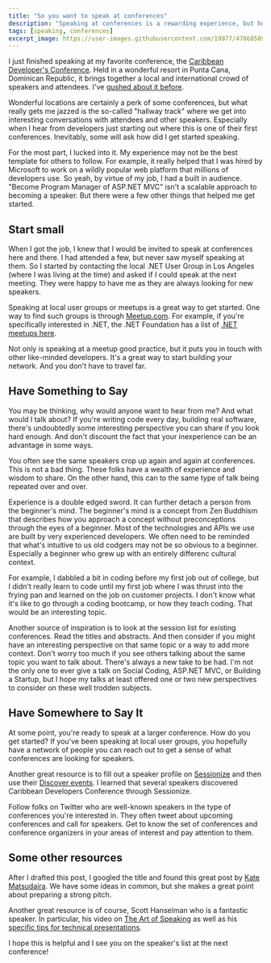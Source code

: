 ```yaml
---
title: "So you want to speak at conferences"
description: "Speaking at conferences is a rewarding experience, but how do you get started. Here are a few tip."
tags: [speaking, conferences]
excerpt_image: https://user-images.githubusercontent.com/19977/47868589-c77bb500-ddc1-11e8-9ec7-532c219b1dde.png
---
```


I just finished speaking at my favorite conference, the [Caribbean Developer's Conference](https://cdc.dev/). Held in a wonderful resort in Punta Cana, Dominican Republic, it brings together a local and international crowd of speakers and attendees. I've [gushed about it before](https://haacked.com/archive/2018/11/02/caribbean-developer-conf/).

Wonderful locations are certainly a perk of some conferences, but what really gets me jazzed is the so-called "hallway track" where we get into interesting conversations with attendees and other speakers. Especially when I hear from developers just starting out where this is one of their first conferences. Inevitably, some will ask how did I get started speaking.

For the most part, I lucked into it. My experience may not be the best template for others to follow. For example, it really helped that I was hired by Microsoft to work on a wildly popular web platform that millions of developers use. So yeah, by virtue of my job, I had a built in audience. "Become Program Manager of ASP.NET MVC" isn't a scalable approach to becoming a speaker. But there were a few other things that helped me get started.

## Start small

When I got the job, I knew that I would be invited to speak at conferences here and there. I had attended a few, but never saw myself speaking at them. So I started by contacting the local .NET User Group in Los Angeles (where I was living at the time) and asked if I could speak at the next meeting. They were happy to have me as they are always looking for new speakers.

Speaking at local user groups or meetups is a great way to get started. One way to find such groups is through [Meetup.com](https://www.meetup.com/). For example, if you're specifically interested in .NET, the .NET Foundation has a list of [.NET meetups here](https://www.meetup.com/pro/dotnet/).

Not only is speaking at a meetup good practice, but it puts you in touch with other like-minded developers. It's a great way to start building your network. And you don't have to travel far.

## Have Something to Say

You may be thinking, why would anyone want to hear from me? And what would I talk about? If you're writing code every day, building real software, there's undoubtedly some interesting perspective you can share if you look hard enough. And don't discount the fact that your inexperience can be an advantage in some ways.

You often see the same speakers crop up again and again at conferences. This is not a bad thing. These folks have a wealth of experience and wisdom to share. On the other hand, this can to the same type of talk being repeated over and over.

Experience is a double edged sword. It can further detach a person from the beginner's mind. The beginner's mind is a concept from Zen Buddhism that describes how you approach a concept without preconceptions through the eyes of a beginner. Most of the technologies and APIs we use are built by very experienced developers. We often need to be reminded that what's intuitive to us old codgers may not be so obvious to a beginner. Especially a beginner who grew up with an entirely differenc cultural context.

For example, I dabbled a bit in coding before my first job out of college, but I didn't really learn to code until my first job where I was thrust into the frying pan and learned on the job on customer projects. I don't know what it's like to go through a coding bootcamp, or how they teach coding. That would be an interesting topic.

Another source of inspiration is to look at the session list for existing conferences. Read the titles and abstracts. And then consider if you might have an interesting perspective on that same topic or a way to add more context. Don't worry too much if you see others talking about the same topic you want to talk about. There's always a new take to be had. I'm not the only one to ever give a talk on Social Coding, ASP.NET MVC, or Building a Startup, but I hope my talks at least offered one or two new perspectives to consider on these well trodden subjects.

## Have Somewhere to Say It

At some point, you're ready to speak at a larger conference. How do you get started? If you've been speaking at local user groups, you hopefully have a network of people you can reach out to get a sense of what conferences are looking for speakers.

Another great resource is to fill out a speaker profile on [Sessionize](https://sessionize.com/) and then use their [Discover events](https://sessionize.com/app/speaker/discover). I learned that several speakers discovered Caribbean Developers Conference through Sessionize.

Follow folks on Twitter who are well-known speakers in the type of conferences you're interested in. They often tweet about upcoming conferences and call for speakers. Get to know the set of conferences and conference organizers in your areas of interest and pay attention to them.

## Some other resources

After I drafted this post, I googled the title and found this great post by [Kate Matsudaira](https://katemats.com/blog/public-speaking-at-a-conference). We have some ideas in common, but she makes a great point about preparing a strong pitch.

Another great resource is of course, Scott Hanselman who is a fantastic speaker. In particular, his video on [The Art of Speaking](https://www.hanselman.com/blog/video-the-art-of-speaking-with-scott-hanselman) as well as his [specific tips for technical presentations](https://www.hanselman.com/blog/tips-for-preparing-for-a-technical-presentation).

I hope this is helpful and I see you on the speaker's list at the next conference!
